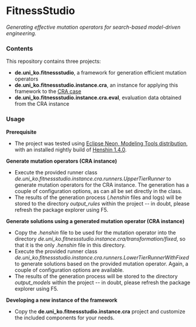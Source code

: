 # FitnessStudio
*Generating effective mutation operators for search-based model-driven engineering.*

### Contents 

This repository contains three projects:
* **de.uni_ko.fitnessstudio**, a framework for generation efficient mutation operators
* **de.uni_ko.fitnessstudio.instance.cra**, an instance for applying this framework to the [CRA case](https://github.com/martin-fleck/cra-ttc2016/)
* **de.uni_ko.fitnessstudio.instance.cra.eval**, evaluation data obtained from the CRA instance


### Usage

**Prerequisite**

* The project was tested using [Eclipse Neon, Modeling Tools distribution](https://www.eclipse.org/downloads/packages/eclipse-modeling-tools/neonr), with an installed nightly build of [Henshin 1.4.0](https://www.eclipse.org/henshin/install.php).

**Generate mutation operators (CRA instance)**

* Execute the provided runner class *de.uni_ko.fitnessstudio.instance.cra.runners.UpperTierRunner*  to generate mutation operators for the CRA instance. The generation has a couple of configuration options, as can all be set directly in the class.
*  The results of the generation process (*.henshin* files and logs) will be stored to the directory *output_rules* within the project -- in doubt, please refresh the package explorer using F5.

**Generate solutions using a generated mutation operator (CRA instance)**

* Copy the *.henshin* file to be used for the mutation operator into the directory *de.uni_ko.fitnessstudio.instance.cra/transformation/fixed*, so that it is the only *.henshin* file in this directory.
* Execute the provided runner class *de.uni_ko.fitnessstudio.instance.cra.runners.LowerTierRunnerWithFixed* to generate solutions based on the provided mutation operator. Again, a couple of configuration options are available.
* The results of the generation process will be stored to the directory *output_models* within the project -- in doubt, please refresh the package explorer using F5.

**Developing a new instance of the framework**

* Copy the  **de.uni_ko.fitnessstudio.instance.cra** project and customize the included components for your needs.

